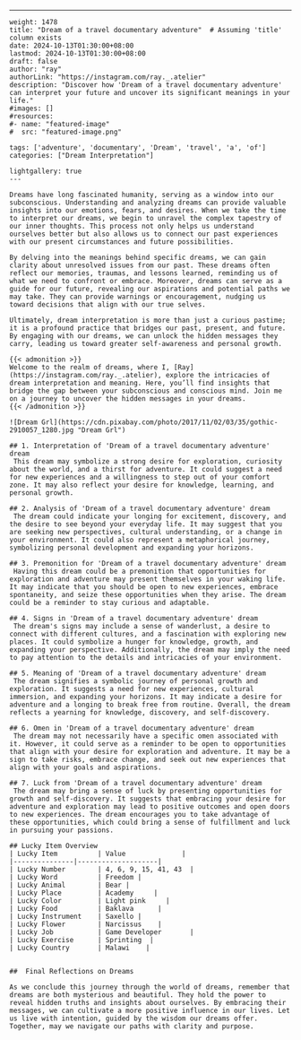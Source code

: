 ---
    weight: 1478
    title: "Dream of a travel documentary adventure"  # Assuming 'title' column exists
    date: 2024-10-13T01:30:00+08:00
    lastmod: 2024-10-13T01:30:00+08:00
    draft: false
    author: "ray"
    authorLink: "https://instagram.com/ray._.atelier"
    description: "Discover how 'Dream of a travel documentary adventure' can interpret your future and uncover its significant meanings in your life."
    #images: []
    #resources:
    #- name: "featured-image"
    #  src: "featured-image.png"
    
    tags: ['adventure', 'documentary', 'Dream', 'travel', 'a', 'of']
    categories: ["Dream Interpretation"]
    
    lightgallery: true
    ---
    
    Dreams have long fascinated humanity, serving as a window into our subconscious. Understanding and analyzing dreams can provide valuable insights into our emotions, fears, and desires. When we take the time to interpret our dreams, we begin to unravel the complex tapestry of our inner thoughts. This process not only helps us understand ourselves better but also allows us to connect our past experiences with our present circumstances and future possibilities.
    
    By delving into the meanings behind specific dreams, we can gain clarity about unresolved issues from our past. These dreams often reflect our memories, traumas, and lessons learned, reminding us of what we need to confront or embrace. Moreover, dreams can serve as a guide for our future, revealing our aspirations and potential paths we may take. They can provide warnings or encouragement, nudging us toward decisions that align with our true selves.
    
    Ultimately, dream interpretation is more than just a curious pastime; it is a profound practice that bridges our past, present, and future. By engaging with our dreams, we can unlock the hidden messages they carry, leading us toward greater self-awareness and personal growth.
    
    {{< admonition >}}
    Welcome to the realm of dreams, where I, [Ray](https://instagram.com/ray._.atelier), explore the intricacies of dream interpretation and meaning. Here, you’ll find insights that bridge the gap between your subconscious and conscious mind. Join me on a journey to uncover the hidden messages in your dreams.
    {{< /admonition >}}
    
    ![Dream Grl](https://cdn.pixabay.com/photo/2017/11/02/03/35/gothic-2910057_1280.jpg "Dream Grl")
    
    ## 1. Interpretation of 'Dream of a travel documentary adventure' dream
     This dream may symbolize a strong desire for exploration, curiosity about the world, and a thirst for adventure. It could suggest a need for new experiences and a willingness to step out of your comfort zone. It may also reflect your desire for knowledge, learning, and personal growth.
    
    ## 2. Analysis of 'Dream of a travel documentary adventure' dream
     The dream could indicate your longing for excitement, discovery, and the desire to see beyond your everyday life. It may suggest that you are seeking new perspectives, cultural understanding, or a change in your environment. It could also represent a metaphorical journey, symbolizing personal development and expanding your horizons.
    
    ## 3. Premonition for 'Dream of a travel documentary adventure' dream
     Having this dream could be a premonition that opportunities for exploration and adventure may present themselves in your waking life. It may indicate that you should be open to new experiences, embrace spontaneity, and seize these opportunities when they arise. The dream could be a reminder to stay curious and adaptable.
    
    ## 4. Signs in 'Dream of a travel documentary adventure' dream
     The dream's signs may include a sense of wanderlust, a desire to connect with different cultures, and a fascination with exploring new places. It could symbolize a hunger for knowledge, growth, and expanding your perspective. Additionally, the dream may imply the need to pay attention to the details and intricacies of your environment.
    
    ## 5. Meaning of 'Dream of a travel documentary adventure' dream
     The dream signifies a symbolic journey of personal growth and exploration. It suggests a need for new experiences, cultural immersion, and expanding your horizons. It may indicate a desire for adventure and a longing to break free from routine. Overall, the dream reflects a yearning for knowledge, discovery, and self-discovery.
    
    ## 6. Omen in 'Dream of a travel documentary adventure' dream
     The dream may not necessarily have a specific omen associated with it. However, it could serve as a reminder to be open to opportunities that align with your desire for exploration and adventure. It may be a sign to take risks, embrace change, and seek out new experiences that align with your goals and aspirations.
    
    ## 7. Luck from 'Dream of a travel documentary adventure' dream
     The dream may bring a sense of luck by presenting opportunities for growth and self-discovery. It suggests that embracing your desire for adventure and exploration may lead to positive outcomes and open doors to new experiences. The dream encourages you to take advantage of these opportunities, which could bring a sense of fulfillment and luck in pursuing your passions.
    
    ## Lucky Item Overview
    | Lucky Item          | Value              |
    |---------------|--------------------|
    | Lucky Number        | 4, 6, 9, 15, 41, 43  |
    | Lucky Word          | Freedom |
    | Lucky Animal        | Bear |
    | Lucky Place         | Academy     |
    | Lucky Color         | Light pink     |
    | Lucky Food          | Baklava      |
    | Lucky Instrument    | Saxello |
    | Lucky Flower        | Narcissus    |
    | Lucky Job           | Game Developer       |
    | Lucky Exercise      | Sprinting  |
    | Lucky Country       | Malawi    |
    
    
    ##  Final Reflections on Dreams
    
    As we conclude this journey through the world of dreams, remember that dreams are both mysterious and beautiful. They hold the power to reveal hidden truths and insights about ourselves. By embracing their messages, we can cultivate a more positive influence in our lives. Let us live with intention, guided by the wisdom our dreams offer. Together, may we navigate our paths with clarity and purpose.
    
